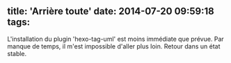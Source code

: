 title: 'Arrière toute'
date: 2014-07-20 09:59:18
tags:
---

L'installation du plugin 'hexo-tag-uml' est moins immédiate que prévue. Par manque de temps, il m'est impossible d'aller plus loin.
Retour dans un état stable.



